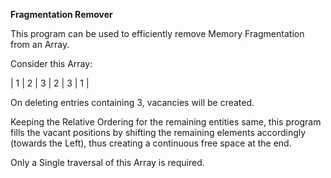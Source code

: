**Fragmentation Remover**


This program can be used to efficiently remove Memory Fragmentation from an Array.

Consider this Array:


| 1 | 2 | 3 | 2 | 3 | 1 |


On deleting entries containing 3, vacancies will be created.

Keeping the Relative Ordering for the remaining entities same, this program fills the 
vacant positions by shifting the remaining elements accordingly (towards the Left), thus
creating a continuous free space at the end.

Only a Single traversal of this Array is required.